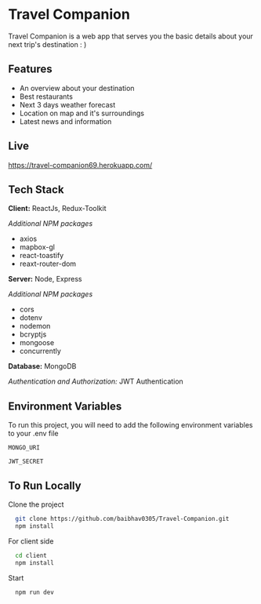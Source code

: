 # Travel Companion

Travel Companion is a web app that serves you the basic details about your next trip's destination : )

## Features

- An overview about your destination
- Best restaurants
- Next 3 days weather forecast
- Location on map and it's surroundings
- Latest news and information

## Live

https://travel-companion69.herokuapp.com/

## Tech Stack

**Client:** ReactJs, Redux-Toolkit

_Additional NPM packages_

- axios
- mapbox-gl
- react-toastify
- reaxt-router-dom

**Server:** Node, Express

_Additional NPM packages_

- cors
- dotenv
- nodemon
- bcryptjs
- mongoose
- concurrently

**Database:** MongoDB

_Authentication and Authorization:_ JWT Authentication

## Environment Variables

To run this project, you will need to add the following environment variables to your .env file

`MONGO_URI`

`JWT_SECRET`

## To Run Locally

Clone the project

```bash
  git clone https://github.com/baibhav0305/Travel-Companion.git
  npm install
```

For client side

```bash
  cd client
  npm install
```

Start

```bash
  npm run dev
```
